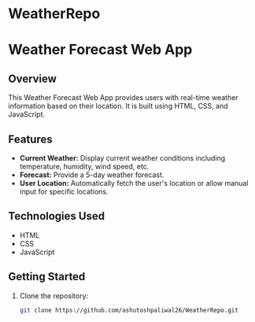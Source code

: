 # WeatherRepo

# Weather Forecast Web App

## Overview

This Weather Forecast Web App provides users with real-time weather information based on their location. It is built using HTML, CSS, and JavaScript.

## Features

- **Current Weather:** Display current weather conditions including temperature, humidity, wind speed, etc.
- **Forecast:** Provide a 5-day weather forecast.
- **User Location:** Automatically fetch the user's location or allow manual input for specific locations.

## Technologies Used

- HTML
- CSS
- JavaScript

## Getting Started

1. Clone the repository:
   ```bash
   git clone https://github.com/ashutoshpaliwal26/WeatherRepo.git
